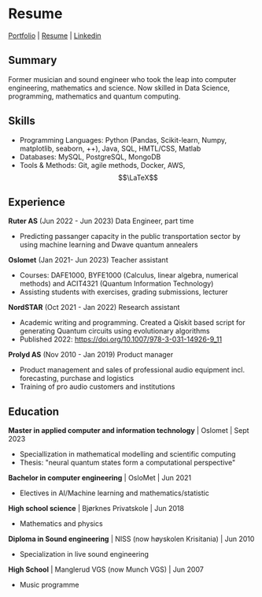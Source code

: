 # Resume
[Portfolio](https://overskott.github.io/index) | [Resume](https://overskott.github.io/resume) | [Linkedin](https://www.linkedin.com/in/sebastian-overskott-82520b1a2/)

## Summary
Former musician and sound engineer who took the leap into computer engineering, mathematics and science. Now skilled in Data Science, programming, mathematics and quantum computing.

## Skills
- Programming Languages: Python (Pandas, Scikit-learn, Numpy, matplotlib, seaborn, ++), Java, SQL, HMTL/CSS, Matlab
- Databases: MySQL, PostgreSQL, MongoDB
- Tools & Methods: Git, agile methods, Docker, AWS, $$\LaTeX$$

## Experience
**Ruter AS** (Jun 2022 - Jun 2023)
Data Engineer, part time
- Predicting passanger capacity in the public transportation sector by using machine learning and Dwave quantum annealers

**Oslomet** (Jan 2021- Jun 2023)
Teacher assistant
- Courses: DAFE1000, BYFE1000 (Calculus, linear algebra, numerical methods) and ACIT4321 (Quantum Information Technology)
- Assisting students with exercises, grading submissions, lecturer

**NordSTAR** (Oct 2021 - Jan 2022)
Research assistant
- Academic writing and programming. Created a Qiskit based script for generating Quantum circuits using evolutionary algorithms
- Published 2022: https://doi.org/10.1007/978-3-031-14926-9_11

**Prolyd AS** (Nov 2010 - Jan 2019)
Product manager 
- Product management and sales of professional audio equipment incl. forecasting, purchase and logistics
- Training of pro audio customers and institutions

## Education
**Master in applied computer and information technology** | Oslomet | Sept 2023
- Speciallization in mathematical modelling and scientific computing
- Thesis: "neural quantum states form a computational perspective"

**Bachelor in computer engineering** | OsloMet | Jun 2021
- Electives in AI/Machine learning and mathematics/statistic

**High school science** | Bjørknes Privatskole | Jun 2018
- Mathematics and physics

**Diploma in Sound engineering** | NISS (now høyskolen Krisitania) | Jun 2010
- Specialization in live sound engineering

**High School** | Manglerud VGS (now Munch VGS) | Jun 2007
- Music programme

